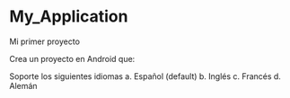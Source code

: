# My_Application
Mi primer proyecto

Crea un proyecto en Android que:

Soporte los siguientes idiomas
a. Español (default)
b. Inglés
c. Francés
d. Alemán
